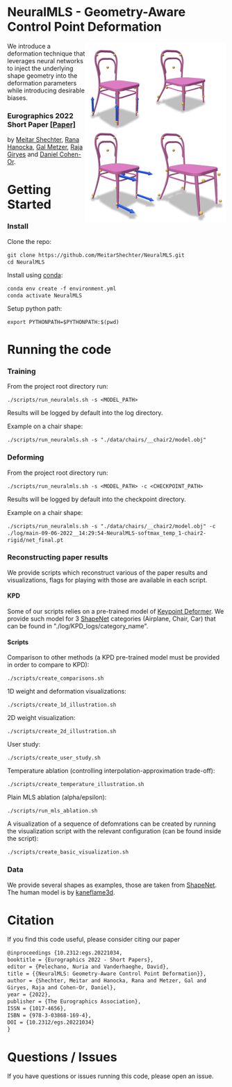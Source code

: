 # NeuralMLS - Geometry-Aware Control Point Deformation
<img src='imgs/teaser4.png' align="right" width=325>
We introduce a deformation technique that leverages neural networks to inject the underlying shape geometry into the deformation parameters while introducing desirable biases.

### Eurographics 2022 Short Paper [[Paper]](https://arxiv.org/abs/2201.01873)<br>
by [Meitar Shechter](https://www.linkedin.com/in/meitarshechter/), [Rana Hanocka](https://people.cs.uchicago.edu/~ranahanocka/), [Gal Metzer](https://galmetzer.github.io/), [Raja Giryes](http://web.eng.tau.ac.il/~raja) and [Daniel Cohen-Or](https://danielcohenor.com/).

# Getting Started

### Install
Clone the repo:
```
git clone https://github.com/MeitarShechter/NeuralMLS.git
cd NeuralMLS
```
Install using [conda](https://docs.conda.io/en/latest/):
```
conda env create -f environment.yml
conda activate NeuralMLS
```
Setup python path:
```
export PYTHONPATH=$PYTHONPATH:$(pwd)
```
  
# Running the code

### Training
From the project root directory run:
```
./scripts/run_neuralmls.sh -s <MODEL_PATH>
```
Results will be logged by default into the log directory.

Example on a chair shape:
```
./scripts/run_neuralmls.sh -s "./data/chairs/__chair2/model.obj"
```

### Deforming
From the project root directory run:
```
./scripts/run_neuralmls.sh -s <MODEL_PATH> -c <CHECKPOINT_PATH>
```
Results will be logged by default into the checkpoint directory.

Example on a chair shape:
```
./scripts/run_neuralmls.sh -s "./data/chairs/__chair2/model.obj" -c ./log/main-09-06-2022__14:29:54-NeuralMLS-softmax_temp_1-chair2-rigid/net_final.pt
```

### Reconstructing paper results
We provide scripts which reconstruct various of the paper results and visualizations, flags for playing with those are available in each script.
#### KPD
Some of our scripts relies on a pre-trained model of [Keypoint Deformer](https://tomasjakab.github.io/KeypointDeformer/).
We provide such model for 3 [ShapeNet](https://shapenet.org/) categories (Airplane, Chair, Car) that can be found in "./log/KPD_logs/category_name".<br>

#### Scripts
Comparison to other methods (a KPD pre-trained model must be provided in order to compare to KPD):
```
./scripts/create_comparisons.sh
```

1D weight and deformation visualizations:
```
./scripts/create_1d_illustration.sh
```

2D weight visualization:
```
./scripts/create_2d_illustration.sh
```

User study:
```
./scripts/create_user_study.sh
```

Temperature ablation (controlling interpolation-approximation trade-off):
```
./scripts/create_temperature_illustration.sh
```

Plain MLS ablation (alpha/epsilon):
```
./scripts/run_mls_ablation.sh
```

A visualization of a sequence of defomrations can be created by running the visualization script with the relevant configuration (can be found inside the script):
```
./scripts/create_basic_visualization.sh
```

### Data
We provide several shapes as examples, those are taken from [ShapeNet](https://shapenet.org/).
The human model is by [kaneflame3d](https://www.cgtrader.com/free-3d-models/character/anatomy/realistic-white-male-and-female-low-poly).

# Citation
If you find this code useful, please consider citing our paper
```
@inproceedings {10.2312:egs.20221034,
booktitle = {Eurographics 2022 - Short Papers},
editor = {Pelechano, Nuria and Vanderhaeghe, David},
title = {{NeuralMLS: Geometry-Aware Control Point Deformation}},
author = {Shechter, Meitar and Hanocka, Rana and Metzer, Gal and Giryes, Raja and Cohen-Or, Daniel},
year = {2022},
publisher = {The Eurographics Association},
ISSN = {1017-4656},
ISBN = {978-3-03868-169-4},
DOI = {10.2312/egs.20221034}
}
```

# Questions / Issues
If you have questions or issues running this code, please open an issue.